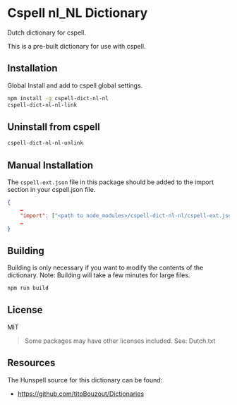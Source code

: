 # Cspell nl_NL Dictionary

Dutch dictionary for cspell.

This is a pre-built dictionary for use with cspell.

## Installation

Global Install and add to cspell global settings.

```sh
npm install -g cspell-dict-nl-nl
cspell-dict-nl-nl-link
```

## Uninstall from cspell

```sh
cspell-dict-nl-nl-unlink
```

## Manual Installation

The `cspell-ext.json` file in this package should be added to the import section in your cspell.json file.
```json
{
    …
    "import": ["<path to node_modules>/cspell-dict-nl-nl/cspell-ext.json"],
    …
}
```

## Building

Building is only necessary if you want to modify the contents of the dictionary.  Note: Building will take a few minutes for large files.

```sh
npm run build
```

## License

MIT
> Some packages may have other licenses included.
See: Dutch.txt

## Resources

The Hunspell source for this dictionary can be found:

* https://github.com/titoBouzout/Dictionaries

